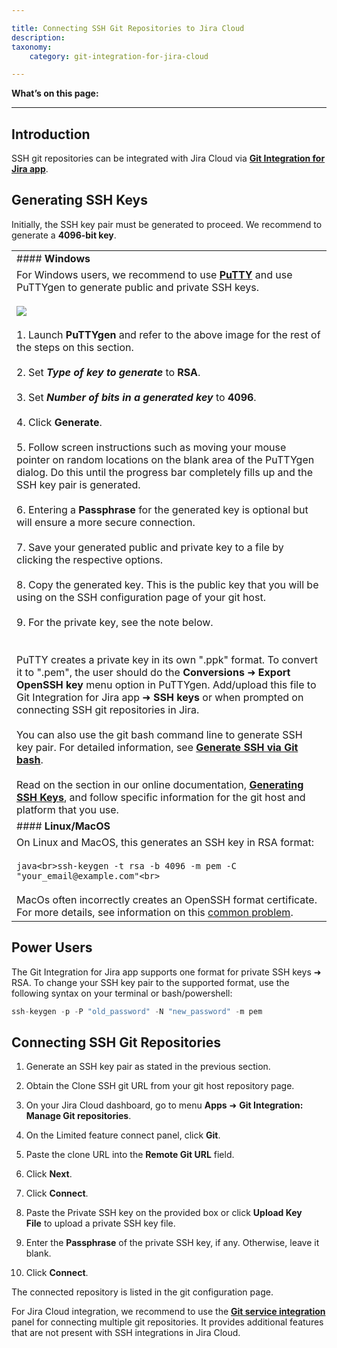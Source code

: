 ```yaml
---

title: Connecting SSH Git Repositories to Jira Cloud
description:
taxonomy:
    category: git-integration-for-jira-cloud

---
```

**What’s on this page:**

* * *

## Introduction

SSH git repositories can be integrated with Jira Cloud via [**Git Integration for Jira app**](https://marketplace.atlassian.com/apps/4984/git-integration-for-jira?hosting=cloud&tab=overview).

## Generating SSH Keys

Initially, the SSH key pair must be generated to proceed. We recommend to generate a **4096-bit key**.

|     |
| --- |
| #### **Windows** |
| For Windows users, we recommend to use [**PuTTY**](https://www.putty.org/) and use PuTTYgen to generate public and private SSH keys.<br><br>![](https://bigbrassband.atlassian.net/wiki/download/thumbnails/864288769/image-20201102-074007.png?version=1&modificationDate=1604302815352&cacheVersion=1&api=v2&width=479&height=471)<br><br>1.  Launch **PuTTYgen** and refer to the above image for the rest of the steps on this section.<br>    <br>2.  Set _**Type of key to generate**_ to **RSA**.<br>    <br>3.  Set _**Number of bits in a generated key**_ to **4096**.<br>    <br>4.  Click **Generate**.<br>    <br>5.  Follow screen instructions such as moving your mouse pointer on random locations on the blank area of the PuTTYgen dialog. Do this until the progress bar completely fills up and the SSH key pair is generated.<br>    <br>6.  Entering a **Passphrase** for the generated key is optional but will ensure a more secure connection.<br>    <br>7.  Save your generated public and private key to a file by clicking the respective options.<br>    <br>8.  Copy the generated key. This is the public key that you will be using on the SSH configuration page of your git host.<br>    <br>9.  For the private key, see the note below.<br>    <br><br>PuTTY creates a private key in its own ".ppk" format. To convert it to ".pem", the user should do the **Conversions** ➜ **Export OpenSSH key** menu option in PuTTYgen. Add/upload this file to Git Integration for Jira app ➜ **SSH keys** or when prompted on connecting SSH git repositories in Jira.<br><br>You can also use the git bash command line to generate SSH key pair. For detailed information, see [**Generate SSH via Git bash**](https://git-scm.com/book/en/v2/Git-on-the-Server-Generating-Your-SSH-Public-Key).<br><br>Read on the section in our online documentation, [**Generating SSH Keys**](https://bigbrassband.com/git-integration-for-jira/documentation/working-with-ssh-keys.html#generate_SSH_keys), and follow specific information for the git host and platform that you use. |
| #### **Linux/MacOS** |
| On Linux and MacOS, this generates an SSH key in RSA format:<br><br>```java<br>ssh-keygen -t rsa -b 4096 -m pem -C "your_email@example.com"<br>```<br><br>MacOs often incorrectly creates an OpenSSH format certificate. For more details, see information on this [common problem](https://serverfault.com/questions/939909/ssh-keygen-does-not-create-rsa-private-key). |

## Power Users

The Git Integration for Jira app supports one format for private SSH keys ➜ RSA. To change your SSH key pair to the supported format, use the following syntax on your terminal or bash/powershell:

```java
ssh-keygen -p -P "old_password" -N "new_password" -m pem
```

## Connecting SSH Git Repositories

1.  Generate an SSH key pair as stated in the previous section.

2.  Obtain the Clone SSH git URL from your git host repository page.

3.  On your Jira Cloud dashboard, go to menu **Apps** ➜ **Git Integration: Manage Git repositories**.

4.  On the Limited feature connect panel, click **Git**.

5.  Paste the clone URL into the **Remote Git URL** field.

6.  Click **Next**.

7.  Click **Connect**.

8.  Paste the Private SSH key on the provided box or click **Upload Key File** to upload a private SSH key file.

9.  Enter the **Passphrase** of the private SSH key, if any. Otherwise, leave it blank.

10.  Click **Connect**.


The connected repository is listed in the git configuration page.

For Jira Cloud integration, we recommend to use the [**Git service integration**](/git-integration-for-jira-cloud/using-the-git-service-integration-wizard/) panel for connecting multiple git repositories. It provides additional features that are not present with SSH integrations in Jira Cloud.